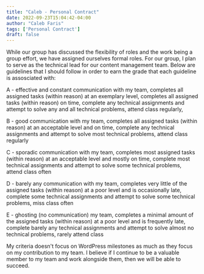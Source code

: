 ```yaml
---
title: "Caleb - Personal Contract"
date: 2022-09-23T15:04:42-04:00
author: "Caleb Faris"
tags: ['Personal Contract']
draft: false
---
```


While our group has discussed the flexibility of roles and the work being a group effort, we have assigned ourselves formal roles. For our group, I plan to serve as the technical lead for our content management team. Below are guidelines that I should follow in order to earn the grade that each guideline is assosciated with:

A - effective and constant communication with my team, completes all assigned tasks (within reason) at an exemplary level, completes all assigned tasks (within reason) on time, complete any technical assignments and attempt to solve any and all technical problems, attend class regularly,
	
B - good communication with my team, completes all assigned tasks (within reason) at an acceptable level and on time, complete any technical assignments and attempt to solve most technical problems, attend class regularly

C - sporadic communication with my team, completes most assigned tasks (within reason) at an acceptable level and mostly on time, complete most technical assignments and attempt to solve some technical problems, attend class often

D - barely any communication with my team, completes very little of the assigned tasks (within reason) at a poor level and is occasionally late, complete some technical assignments and attempt to solve some technical problems, miss class often

E - ghosting (no communication) my team, completes a minimal amount of the assigned tasks (within reason) at a poor level and is frequently late, complete barely any technical assignments and attempt to solve almost no technical problems, rarely attend class
	
	
	
My criteria doesn't focus on WordPress milestones as much as they focus on my contribution to my team. I believe if I continue to be a valuable member to my team and work alongside them, then we will be able to succeed.